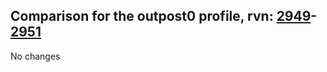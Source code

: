 ## Comparison for the outpost0 profile, rvn: [2949](https://github.com/PRO100KatYT/FortniteProfileRevisions/tree/main/profiles/outpost0/2949%20outpost0.json)-[2951](https://github.com/PRO100KatYT/FortniteProfileRevisions/tree/main/profiles/outpost0/2951%20outpost0.json)

No changes

